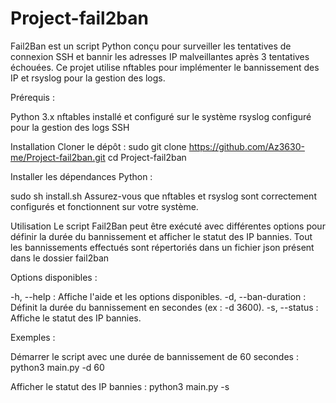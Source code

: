 # Project-fail2ban

Fail2Ban est un script Python conçu pour surveiller les tentatives de connexion SSH et bannir les adresses IP malveillantes après 3 tentatives échouées. Ce projet utilise nftables pour implémenter le bannissement des IP et rsyslog pour la gestion des logs.

Prérequis :

Python 3.x
nftables installé et configuré sur le système
rsyslog configuré pour la gestion des logs SSH

Installation
Cloner le dépôt :
sudo git clone https://github.com/Az3630-me/Project-fail2ban.git
cd Project-fail2ban

Installer les dépendances Python :

sudo sh install.sh
Assurez-vous que nftables et rsyslog sont correctement configurés et fonctionnent sur votre système.

Utilisation
Le script Fail2Ban peut être exécuté avec différentes options pour définir la durée du bannissement et afficher le statut des IP bannies.
Tout les bannissements effectués sont répertoriés dans un fichier json présent dans le dossier fail2ban

Options disponibles :

-h, --help : Affiche l'aide et les options disponibles.
-d, --ban-duration : Définit la durée du bannissement en secondes (ex : -d 3600).
-s, --status : Affiche le statut des IP bannies.

Exemples :

Démarrer le script avec une durée de bannissement de 60 secondes :
python3 main.py -d 60

Afficher le statut des IP bannies :
python3 main.py -s
